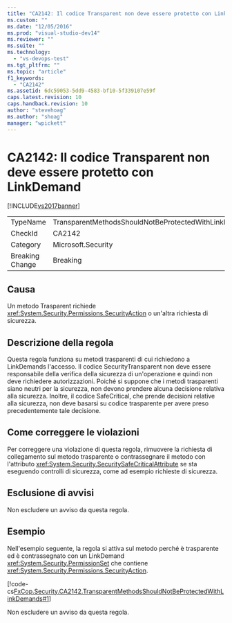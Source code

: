 ```yaml
---
title: "CA2142: Il codice Transparent non deve essere protetto con LinkDemand | Microsoft Docs"
ms.custom: ""
ms.date: "12/05/2016"
ms.prod: "visual-studio-dev14"
ms.reviewer: ""
ms.suite: ""
ms.technology: 
  - "vs-devops-test"
ms.tgt_pltfrm: ""
ms.topic: "article"
f1_keywords: 
  - "CA2142"
ms.assetid: 6dc59053-5dd9-4583-bf10-5f339107e59f
caps.latest.revision: 10
caps.handback.revision: 10
author: "stevehoag"
ms.author: "shoag"
manager: "wpickett"
---
```

# CA2142: Il codice Transparent non deve essere protetto con LinkDemand
[!INCLUDE[vs2017banner](../code-quality/includes/vs2017banner.md)]

|||  
|-|-|  
|TypeName|TransparentMethodsShouldNotBeProtectedWithLinkDemands|  
|CheckId|CA2142|  
|Category|Microsoft.Security|  
|Breaking Change|Breaking|  
  
## Causa  
 Un metodo Trasparent richiede <xref:System.Security.Permissions.SecurityAction> o un'altra richiesta di sicurezza.  
  
## Descrizione della regola  
 Questa regola funziona su metodi trasparenti di cui richiedono a LinkDemands l'accesso.  Il codice SecurityTransparent non deve essere responsabile della verifica della sicurezza di un'operazione e quindi non deve richiedere autorizzazioni.  Poiché si suppone che i metodi trasparenti siano neutri per la sicurezza, non devono prendere alcuna decisione relativa alla sicurezza.  Inoltre, il codice SafeCritical, che prende decisioni relative alla sicurezza, non deve basarsi su codice trasparente per avere preso precedentemente tale decisione.  
  
## Come correggere le violazioni  
 Per correggere una violazione di questa regola, rimuovere la richiesta di collegamento sul metodo trasparente o contrassegnare il metodo con l'attributo <xref:System.Security.SecuritySafeCriticalAttribute> se sta eseguendo controlli di sicurezza, come ad esempio richieste di sicurezza.  
  
## Esclusione di avvisi  
 Non escludere un avviso da questa regola.  
  
## Esempio  
 Nell'esempio seguente, la regola si attiva sul metodo perché è trasparente ed è contrassegnato con un LinkDemand <xref:System.Security.PermissionSet> che contiene  <xref:System.Security.Permissions.SecurityAction>.  
  
 [!code-cs[FxCop.Security.CA2142.TransparentMethodsShouldNotBeProtectedWithLinkDemands#1](../code-quality/codesnippet/CSharp/ca2142-transparent-code-should-not-be-protected-with-linkdemands_1.cs)]  
  
 Non escludere un avviso da questa regola.